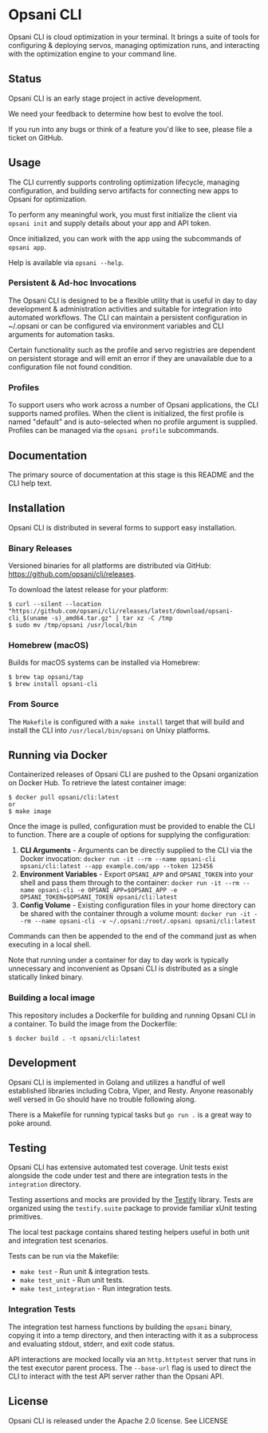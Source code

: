 # Opsani CLI

Opsani CLI is cloud optimization in your terminal. It brings a suite of tools
for configuring & deploying servos, managing optimization runs, and interacting
with the optimization engine to your command line.

## Status

Opsani CLI is an early stage project in active development.

We need your feedback to determine how best to evolve the tool.

If you run into any bugs or think of a feature you'd like to see, please file a
ticket on GitHub.

## Usage

The CLI currently supports controling optimization lifecycle, managing
configuration, and building servo artifacts for connecting new apps to Opsani
for optimization.

To perform any meaningful work, you must first initialize the client via `opsani
init` and supply details about your app and API token.

Once initialized, you can work with the app using the subcommands of `opsani app`.

Help is available via `opsani --help`.

### Persistent & Ad-hoc Invocations

The Opsani CLI is designed to be a flexible utility that is useful in day to day
development & administration activities and suitable for integration into automated
workflows. The CLI can maintain a persistent configuration in ~/.opsani or can be
configured via environment variables and CLI arguments for automation tasks.

Certain functionality such as the profile and servo registries are dependent on
persistent storage and will emit an error if they are unavailable due to a configuration
file not found condition.

### Profiles

To support users who work across a number of Opsani applications, the CLI supports
named profiles. When the client is initialized, the first profile is named "default"
and is auto-selected when no profile argument is supplied. Profiles can be managed via
the `opsani profile` subcommands.

## Documentation

The primary source of documentation at this stage is this README and the CLI help text.

## Installation

Opsani CLI is distributed in several forms to support easy installation.

### Binary Releases

Versioned binaries for all platforms are distributed via GitHub: https://github.com/opsani/cli/releases.

To download the latest release for your platform:

```console
$ curl --silent --location "https://github.com/opsani/cli/releases/latest/download/opsani-cli_$(uname -s)_amd64.tar.gz" | tar xz -C /tmp
$ sudo mv /tmp/opsani /usr/local/bin
```

### Homebrew (macOS)

Builds for macOS systems can be installed via Homebrew:

```console
$ brew tap opsani/tap
$ brew install opsani-cli
```

### From Source

The `Makefile` is configured with a `make install` target that will build and
install the CLI into `/usr/local/bin/opsani` on Unixy platforms.

## Running via Docker

Containerized releases of Opsani CLI are pushed to the Opsani organization on Docker Hub.
To retrieve the latest container image:

```console
$ docker pull opsani/cli:latest
or
$ make image
```

Once the image is pulled, configuration must be provided to enable the CLI to function. There are
a couple of options for supplying the configuration:

1. **CLI Arguments** - Arguments can be directly supplied to the CLI via the Docker invocation: 
`docker run -it --rm --name opsani-cli opsani/cli:latest --app example.com/app --token 123456`
2. **Environment Variables** - Export `OPSANI_APP` and `OPSANI_TOKEN` into your shell and pass them
through to the container: `docker run -it --rm --name opsani-cli -e OPSANI_APP=$OPSANI_APP -e OPSANI_TOKEN=$OPSANI_TOKEN opsani/cli:latest`
3. **Config Volume** - Existing configuration files in your home directory can be shared with the container through a
volume mount: `docker run -it --rm --name opsani-cli -v ~/.opsani:/root/.opsani opsani/cli:latest`

Commands can then be appended to the end of the command just as when executing in a local shell.

Note that running under a container for day to day work is typically unnecessary and inconvenient
as Opsani CLI is distributed as a single statically linked binary.

### Building a local image

This repository includes a Dockerfile for building and running Opsani CLI in a
container. To build the image from the Dockerfile:

```console
$ docker build . -t opsani/cli:latest
```

## Development

Opsani CLI is implemented in Golang and utilizes a handful of well established
libraries including Cobra, Viper, and Resty. Anyone reasonably well versed in Go
should have no trouble following along.

There is a Makefile for running typical tasks but `go run .` is a great way to
poke around.

## Testing

Opsani CLI has extensive automated test coverage. Unit tests exist alongside the
code under test and there are integration tests in the `integration` directory.

Testing assertions and mocks are provided by the
[Testify](https://github.com/stretchr/testify) library. Tests are organized
using the `testify.suite` package to provide familiar xUnit testing primitives.

The local test package contains shared testing helpers useful in both unit and
integration test scenarios.

Tests can be run via the Makefile:

* `make test` - Run unit & integration tests.
* `make test_unit` - Run unit tests.
* `make test_integration` - Run integration tests.

### Integration Tests

The integration test harness functions by building the `opsani` binary, copying
it into a temp directory, and then interacting with it as a subprocess and
evaluating stdout, stderr, and exit code status.

API interactions are mocked locally via an `http.httptest` server that runs in
the test executor parent process. The `--base-url` flag is used to direct the
CLI to interact with the test API server rather than the Opsani API.

## License

Opsani CLI is released under the Apache 2.0 license. See LICENSE
